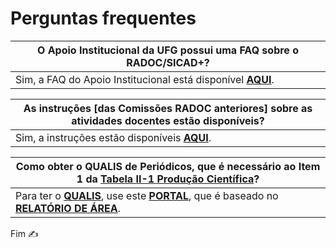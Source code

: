 # Perguntas frequentes


|O Apoio Institucional da UFG possui uma FAQ sobre o RADOC/SICAD+?|
|-|
|Sim, a FAQ do Apoio Institucional está disponível  [<ins>**AQUI**</ins>](https://cercomp.ufg.br/p/41772-faq-perguntas-frequentes-sicad).|

|As instruções [das Comissões RADOC anteriores] sobre as atividades docentes estão disponíveis?|
|-|
|Sim, a instruções estão disponíveis [<ins>**AQUI**</ins>](https://docs.google.com/spreadsheets/d/1r7R49SosuoSZuDxSHp_M1s5jyZYC9O7KnHdICywnbtQ/edit?usp=drive_web&ouid=105036038655527034429).|

|Como obter o QUALIS de Periódicos, que é necessário ao **Item 1** da <ins>Tabela II-1 Produção Científica</ins>?|
|-|
|Para ter o <ins><b>QUALIS</b></ins>, use este [<ins><b>PORTAL</b></ins>]( https://ppgcc.github.io/discentesPPGCC/pt-BR/qualis/), que é baseado no [<ins><b>RELATÓRIO DE ÁREA</b></ins>]( https://www.gov.br/capes/pt-br/centrais-de-conteudo/documentos/avaliacao/qualis_periodico_eventos_cientifico_Ciencia_Computacao.pdf).|

Fim &#9997;
